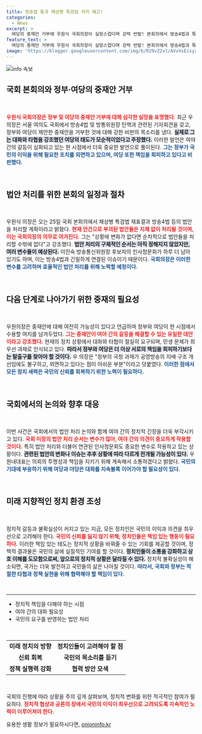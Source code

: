 ```yaml
---
title: 방송법 통과 채상병 특검법 처리 예고!
categories:
  - News
excerpt: >
  여당의 중재안 거부에 우원식 국회의장이 실망스럽다며 강력 반발! 본회의에서 방송4법과 특검법 논의 예고, 순차적 처리 여부는 미정. 정부와 여당의 태도 변화는 있을까? 클릭하고 사건의 전말을 확인해보세요!
feature_text: >
  여당의 중재안 거부에 우원식 국회의장이 실망스럽다며 강력 반발! 본회의에서 방송4법과 특검법 논의 예고, 순차적 처리 여부는 미정. 정부와 여당의 태도 변화는 있을까? 클릭하고 사건의 전말을 확인해보세요!
image: 'https://blogger.googleusercontent.com/img/b/R29vZ2xl/AVvXsEixyZcFfHzMRdzZMjFBmAUKJYCLCGyLL1o632UiGVXcaFdKo_bkvkuCioo0uUKlGfBVcT3P84aROyZIXSBEx3Aw5nCQ3pTgDom1WDC4m8eifvWiAmWEEVb4x6G_l8C0QH225ldMjyaFvpxGEBGNO37VmDTDMHGhJPq73UglMfDca1-0aw/s1600/blogspot.png'
---
```


<p><img src="https://blogger.googleusercontent.com/img/b/R29vZ2xl/AVvXsEixyZcFfHzMRdzZMjFBmAUKJYCLCGyLL1o632UiGVXcaFdKo_bkvkuCioo0uUKlGfBVcT3P84aROyZIXSBEx3Aw5nCQ3pTgDom1WDC4m8eifvWiAmWEEVb4x6G_l8C0QH225ldMjyaFvpxGEBGNO37VmDTDMHGhJPq73UglMfDca1-0aw/s1600/blogspot.png" alt="info 속보" /></p>

<h2 data-ke-size="size26">국회 본회의와 정부·여당의 중재안 거부</h2>

<p data-ke-size="size16">&nbsp;</p>

<p><b><span style="color: #ee2323;">우원식 국회의장은 정부 및 여당의 중재안 거부에 대해 심각한 실망을 표명했다.</span></b> 최근 우 의장은 서울 여의도 국회에서 방송4법 및 방통위원장 탄핵과 관련된 기자회견을 갖고, 정부와 여당이 제안한 중재안을 거부한 것에 대해 강한 비판의 목소리를 냈다. <b><span style="background-color: #21538527;">실제로 그는 대화와 타협을 강조했던 여당의 태도가 모순적이었다고 주장했다.</span></b> 이러한 발언은 여야 간의 갈등이 심화되고 있는 현 시점에서 더욱 중요한 발언으로 풀이된다. <b><span style="color: #1a5490;">그는 정부가 국민의 이익을 위해 필요한 조치를 외면하고 있으며, 여당 또한 책임을 회피하고 있다고 비판했다.</span></b></p>

<p data-ke-size="size16">&nbsp;</p>

<h2 data-ke-size="size26">법안 처리를 위한 본회의 일정과 절차</h2>

<p data-ke-size="size16">&nbsp;</p>

<p>우원식 의장은 오는 25일 국회 본회의에서 채상병 특검법 재표결과 방송4법 등의 법안을 처리할 계획이라고 밝혔다. <b><span style="color: #ee2323;">현재 안건으로 부의된 법안들은 지체 없이 처리될 것이며, 이는 국회의장의 의무로 여겨진다.</span></b> 그는 "상황에 변화가 없다면 순차적으로 법안들을 처리할 수밖에 없다"고 강조했다. <b><span style="background-color: #21538527;">법안 처리의 구체적인 순서는 아직 정해지지 않았지만, 여러 변수들이 예상된다.</span></b> 이진숙 방송통신위원장 후보자의 인사청문회가 하루 더 남아 있기도 하며, 이는 방송4법과 긴밀하게 연결된 이슈이기 때문이다. <b><span style="color: #1a5490;">국회의장은 이러한 변수를 고려하며 효율적인 법안 처리를 위해 노력할 예정이다.</span></b></p>

<p data-ke-size="size16">&nbsp;</p>

<h2 data-ke-size="size26">다음 단계로 나아가기 위한 중재의 필요성</h2>

<p data-ke-size="size16">&nbsp;</p>

<p>우원의장은 중재안에 대해 여전히 가능성이 있다고 언급하며 정부와 여당이 현 시점에서 수용할 여지를 남겨두었다. <b><span style="color: #ee2323;">그는 중재안이 여야 간의 갈등을 해결할 수 있는 유일한 대안이라고 강조했다.</span></b> 현재의 정치 상황에서 대화와 타협이 절실히 요구되며, 민생 문제가 최우선 과제로 인식되고 있다. <b><span style="background-color: #21538527;">따라서 정부와 여당은 더 이상 서로의 책임을 회피하기보다는 탈출구를 찾아야 할 것이다.</span></b> 우 의장은 "정부의 국정 과제가 공영방송의 지배 구조 개선임에도 불구하고, 외면하고 있다는 점이 아쉬운 부분"이라고 덧붙였다. <b><span style="color: #1a5490;">이러한 점에서 모든 정치 세력은 국민의 신뢰를 회복하기 위한 노력이 필요하다.</span></b></p>

<p data-ke-size="size16">&nbsp;</p>

<h2 data-ke-size="size26">국회에서의 논의와 향후 대응</h2>

<p data-ke-size="size16">&nbsp;</p>

<p>이번 사건은 국회에서의 법안 처리 논의와 함께 여야 간의 정치적 긴장을 더욱 부각시키고 있다. <b><span style="color: #ee2323;">국회 미정의 법안 처리 순서는 변수가 많아, 여야 간의 의견이 중요하게 작용할 것이다.</span></b> 특히 법안 처리와 더불어 연관된 인사청문회도 중요한 변수로 작용하고 있는 상황이다. <b><span style="background-color: #21538527;">관련된 법안의 변화나 이슈는 추후 상황에 따라 다르게 전개될 가능성이 있다.</span></b> 우 원내대표는 의회의 투명성과 책임을 지키기 위해 계속해서 소통하겠다고 밝혔다. <b><span style="color: #1a5490;">국민의 기대에 부응하기 위해 여당과 야당은 대화를 지속불록 이어가야 할 필요성이 있다.</span></b></p>

<p data-ke-size="size16">&nbsp;</p>

<h2 data-ke-size="size26">미래 지향적인 정치 환경 조성</h2>

<p data-ke-size="size16">&nbsp;</p>

<p>정치적 갈등과 불확실성이 커지고 있는 지금, 모든 정치인은 국민의 이익과 의견을 최우선으로 고려해야 한다. <b><span style="color: #ee2323;">국민의 신뢰를 잃지 않기 위해, 정치인들은 책임 있는 행동이 필요하다.</span></b> 이러한 책임 있는 태도는 정치적 상황을 바꿔줄 수 있는 기회를 제공할 것이며, 정책적 결과물은 국민의 삶에 실질적인 기여를 할 것이다. <b><span style="background-color: #21538527;">정치인들이 소통을 강화하고 상호 이해를 도모함으로써, 앞으로의 정치적 상황은 달라질 수 있다.</span></b> 정치적 불확실성이 해소되면, 국가는 더욱 발전하고 국민들의 삶은 나아질 것이다. <b><span style="color: #1a5490;">따라서, 국회와 정부는 적절한 타협과 정책 실현을 위해 협력해야 할 책임이 있다.</span></b></p>

<p data-ke-size="size16">&nbsp;</p>

<hr />

<ul>
    <li>정치적 책임을 다해야 하는 시점</li>
    <li>여야 간의 대화 필요성</li>
    <li>국민의 요구를 반영하는 법안 처리</li>
</ul>

<p data-ke-size="size16">&nbsp;</p>

<table>
    <tr>
        <td style="text-align: center; height: 17px;"><b>미래 정치의 방향</b></td>
        <td style="text-align: center; height: 17px;"><b>정치인들이 고려해야 할 점</b></td>
    </tr>
    <tr>
        <td style="text-align: center; height: 17px;"><b>신뢰 회복</b></td>
        <td style="text-align: center; height: 17px;"><b>국민의 목소리를 듣기</b></td>
    </tr>
    <tr>
        <td style="text-align: center; height: 17px;"><b>정책 실행력 강화</b></td>
        <td style="text-align: center; height: 17px;"><b>협력 방안 모색</b></td>
    </tr>
</table>

<p data-ke-size="size16">&nbsp;</p> 

<p>국회의 진행에 따라 상황을 주의 깊게 살펴보며, 정치적 변화를 위한 적극적인 참여가 필요하다. <b><span style="color: #ee2323;">정치적 협상과 공론의 장에서 국민의 이익이 최우선으로 고려되도록 지속적인 노력이 이루어져야 한다.</span></b></p>
유용한 생활 정보가 필요하시다면, <a href="https://onioninfo.kr" rel="dofollow">onioninfo.kr</a>


